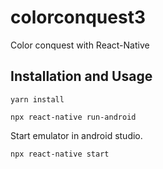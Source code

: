 # colorconquest3
Color conquest with React-Native

## Installation and Usage

`yarn install`

`npx react-native run-android`

Start emulator in android studio.

`npx react-native start`
